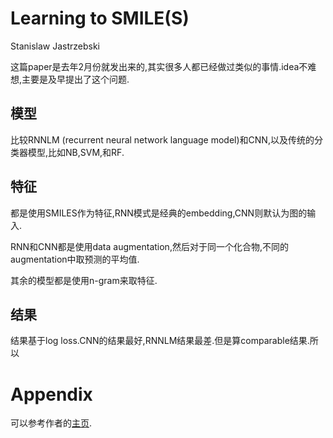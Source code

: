 # Learning to SMILE(S)

Stanislaw Jastrzebski

这篇paper是去年2月份就发出来的,其实很多人都已经做过类似的事情.idea不难想,主要是及早提出了这个问题.

## 模型

比较RNNLM (recurrent neural network language model)和CNN,以及传统的分类器模型,比如NB,SVM,和RF.

## 特征

都是使用SMILES作为特征,RNN模式是经典的embedding,CNN则默认为图的输入.

RNN和CNN都是使用data augmentation,然后对于同一个化合物,不同的augmentation中取预测的平均值.

其余的模型都是使用n-gram来取特征.

## 结果

结果基于log loss.CNN的结果最好,RNNLM结果最差.但是算comparable结果.所以

# Appendix

可以参考作者的[主页](http://kudkudak.github.io/).